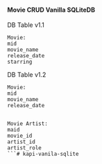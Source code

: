 

#### Movie CRUD Vanilla SQLiteDB

DB Table v1.1
```
Movie:
mid
movie_name
release_date
starring
```



DB Table v1.2
```
Movie:
mid
movie_name
release_date


Movie Artist:
maid
movie_id
artist_id
artist_role
```# kapi-vanila-sqlite
